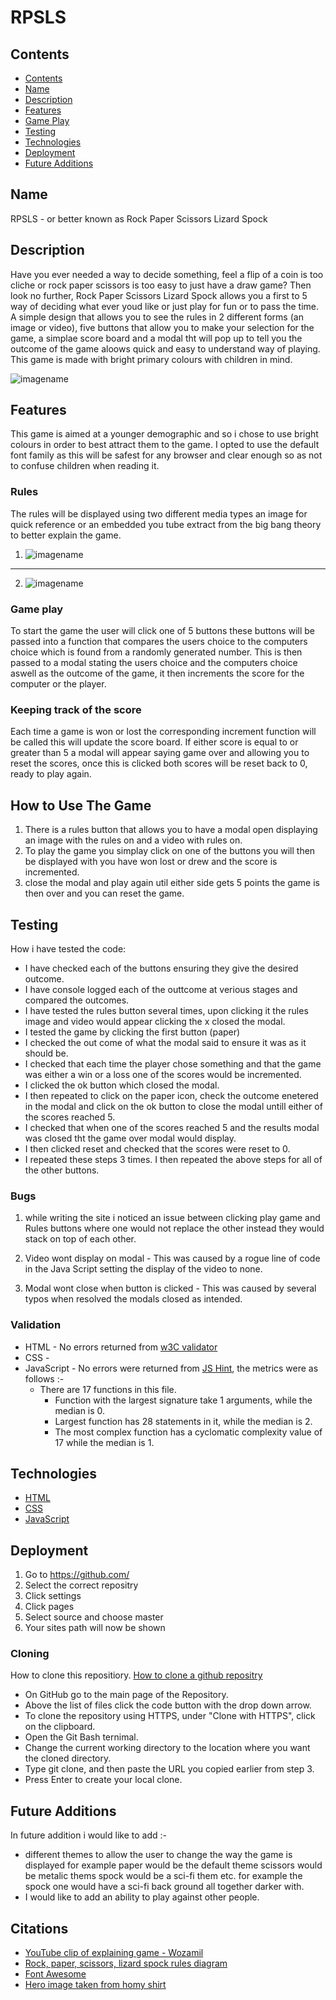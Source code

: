 # RPSLS

## Contents

* [Contents](#contents)
* [Name](#name)
* [Description](#description)
* [Features](#features)
* [Game Play](#game-play)
* [Testing](#testing)
* [Technologies](#technologies)
* [Deployment](#deployment)
* [Future Additions](#future-additions)

## Name

RPSLS - or better known as Rock Paper Scissors Lizard Spock

## Description

Have you ever needed a way to decide something, feel a flip of a coin is too cliche or rock paper scissors is too easy to just have a draw game? Then look no further, Rock Paper Scissors Lizard Spock allows you a first to 5 way of deciding what ever youd like or just play for fun or to pass the time.
A simple design that allows you to see the rules in 2 different forms (an image or video), five buttons that allow you to make your selection for the game, a simplae score board and a modal tht will pop up to tell you the outcome of the game aloows quick and easy to understand way of playing.
This game is made with bright primary colours with children in mind.

![imagename](assets/images/responsiveness.png)

## Features

This game is aimed at a younger demographic and so i chose to use bright colours in order to best attract them to the game. I opted to use the default font family as this will be safest for any browser and clear enough so as not to confuse children when reading it.

### Rules

The rules will be displayed using two different media types an image for quick reference or an embedded you tube extract from the big bang theory to better explain the game.

1. ![imagename](assets/images/rulesImg.jpeg)
---

2. ![imagename](assets/images/RPSLSHeroImage.jpg)

### Game play

To start the game the user will click one of 5 buttons these buttons will be passed into a function that compares the users choice to the computers choice which is found from a randomly generated number. This is then passed to a modal stating the users choice and the computers choice aswell as the outcome of the game, it then increments the score for the computer or the player.

### Keeping track of the score

Each time a game is won or lost the corresponding increment function will be called this will update the score board. If either score is equal to or greater than 5 a modal will appear saying game over and allowing you to reset the scores, once this is clicked both scores will be reset back to 0, ready to play again.

## How to Use The Game

1. There is a rules button that allows you to have a modal open displaying an image with the rules on and a video with rules on.
2. To play the game you simplay click on one of the buttons you will then be displayed with you have won lost or drew and the score is incremented.
3. close the modal and play again util either side gets 5 points the game is then over and you can reset the game.

## Testing

How i have tested the code:
* I have checked each of the buttons ensuring they give the desired outcome.
* I have console logged each of the outtcome at verious stages and compared the outcomes.
* I have tested the rules button several times, upon clicking it the rules image and video would appear clicking the x closed the modal.
* I tested the game by clicking the first button (paper)
* I checked the out come of what the modal said to ensure it was as it should be.
* I checked that each time the player chose something and that the game was either a win or a loss one of the scores would be incremented.
* I clicked the ok button which closed the modal.
* I then repeated to click on the paper icon, check the outcome enetered in the modal and click on the ok button to close the modal untill either of the scores reached 5. 
* I checked that when one of the scores reached 5 and the results modal was closed tht the game over modal would display.
* I then clicked reset and checked that the scores were reset to 0.
* I repeated these steps 3 times.
I then repeated the above steps for all of the other buttons.

### Bugs

1. while writing the site i noticed an issue between clicking play game and Rules buttons where one would not replace the other instead they would stack on top of each other.

2. Video wont display on modal - This was caused by a rogue line of code in the Java Script setting the display of the video to none.

3. Modal wont close when button is clicked - This was caused by several typos when resolved the modals closed as intended.

### Validation

* HTML - No errors returned from [w3C validator](https://validator.w3.org/nu/#textarea)
* CSS -
* JavaScript - No errors were returned from [JS Hint](https://jshint.com/), the metrics were as follows :-
    * There are 17 functions in this file.
        * Function with the largest signature take 1 arguments, while the median is 0.
        * Largest function has 28 statements in it, while the median is 2.
        * The most complex function has a cyclomatic complexity value of 17 while the median is 1.

## Technologies

* [HTML](https://en.wikipedia.org/wiki/HTML)
* [CSS](https://en.wikipedia.org/wiki/CSS)
* [JavaScript](https://en.wikipedia.org/wiki/JavaScript)

## Deployment

1. Go to https://github.com/
2. Select the correct repositry
3. Click settings
4. Click pages
5. Select source and choose master
6. Your sites path will now be shown

### Cloning

How to clone this repositiory. [How to clone a github repositry](https://docs.github.com/en/github/creating-cloning-and-archiving-repositories/cloning-a-repository-from-github/cloning-a-repository)

* On GitHub go to the main page of the Repository.
* Above the list of files click the code button with the drop down arrow.
* To clone the repository using HTTPS, under "Clone with HTTPS", click on the clipboard.
* Open the Git Bash ternimal.
* Change the current working directory to the location where you want the cloned directory.
* Type git clone, and then paste the URL you copied earlier from step 3.
* Press Enter to create your local clone.

## Future Additions

In future addition i would like to add :-
* different themes to allow the user to change the way the game is displayed for example paper would be the default theme scissors would be  metalic thems spock would be a sci-fi them etc. for example the spock one would have a sci-fi back ground all together darker with.
* I would like to add an ability to play against other people.

## Citations

* [YouTube clip of explaining game - Wozamil](https://www.youtube.com/watch?v=x5Q6-wMx-K8&t=11s)
* [Rock, paper, scissors, lizard spock rules diagram](https://www.seekpng.com/ipng/u2q8u2a9q8a9t4r5_play-rock-paper-scissors-lizard-spock/)
* [Font Awesome](https://fontawesome.com/)
* [Hero image taken from homy shirt](https://homyshirt.com/en/rock/6797-t-shirt-rock-paper-scissors-lizard-black-spock-sublimation.html)
